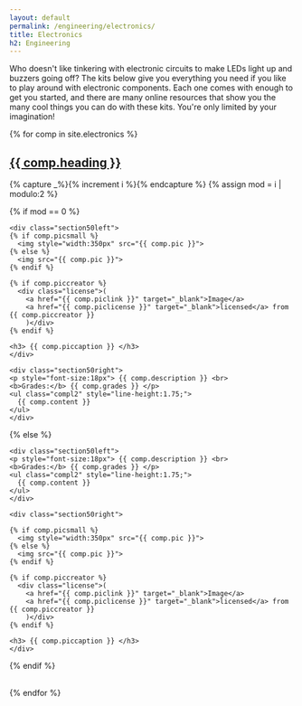 ```yaml
---
layout: default
permalink: /engineering/electronics/
title: Electronics
h2: Engineering
---
```

<section50short>
<p>Who doesn't like tinkering with electronic circuits to make LEDs light up and buzzers going off? The kits below give you everything you need if you like to play around with electronic components. Each one comes with enough to get you started, and there are many online resources that show you the many cool things you can do with these kits. You're only limited by your imagination!</p>
</section50short>
{% for comp in site.electronics %}  
<section50> 
  <h2><a href="{{ comp.toplink }}" target="_blank">{{ comp.heading }}</a></h2>

  <!-- Use capture to prevent outputting i -->
  {% capture _%}{% increment i %}{% endcapture %}
  {% assign mod = i | modulo:2 %}

  <!-- For even loop runs, put pic to left. Switch for odd -->
  {% if mod == 0 %}

    <div class="section50left">
    {% if comp.picsmall %}
      <img style="width:350px" src="{{ comp.pic }}">
    {% else %}
      <img src="{{ comp.pic }}">
    {% endif %}

    {% if comp.piccreator %}
      <div class="license">(
        <a href="{{ comp.piclink }}" target="_blank">Image</a>
        <a href="{{ comp.piclicense }}" target="_blank">licensed</a> from {{ comp.piccreator }}
        )</div>
    {% endif %}

    <h3> {{ comp.piccaption }} </h3>
    </div>

    <div class="section50right">
    <p style="font-size:18px"> {{ comp.description }} <br>
    <b>Grades:</b> {{ comp.grades }} </p>
    <ul class="compl2" style="line-height:1.75;">
      {{ comp.content }} 
    </ul>
    </div>

  {% else %}

    <div class="section50left">
    <p style="font-size:18px"> {{ comp.description }} <br>
    <b>Grades:</b> {{ comp.grades }} </p>
    <ul class="compl2" style="line-height:1.75;">
      {{ comp.content }} 
    </ul>
    </div>
 
    <div class="section50right">

    {% if comp.picsmall %}
      <img style="width:350px" src="{{ comp.pic }}">
    {% else %}
      <img src="{{ comp.pic }}">
    {% endif %}

    {% if comp.piccreator %}
      <div class="license">(
        <a href="{{ comp.piclink }}" target="_blank">Image</a>
        <a href="{{ comp.piclicense }}" target="_blank">licensed</a> from {{ comp.piccreator }}
        )</div>
    {% endif %}

    <h3> {{ comp.piccaption }} </h3>
    </div>

  {% endif %}

</section50>
<br>
{% endfor %}

